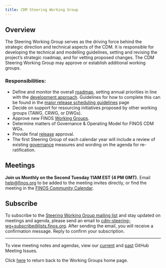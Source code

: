 ```yaml
---
title: CDM Steering Working Group
---
```


## Overview

The Steering Working Group serves as the driving force behind the strategic direction and technical aspects of the CDM. It is responsible for developing the technical and modelling guidelines, setting and revising the project’s strategic roadmap, and for vetting proposed changes. The CDM Steering Working Group may approve or establish additional working groups. 


### Responsibilities:

- Define and monitor the overall [roadmap](roadmap.mdx), setting annual priorities in line with the [development approach](development-approach.md). Guidelines for how to complete this can be found in the [major release scheduling guidelines](major-release-scheduling-guidelines.md) page
- Decide on support for resourcing initiatives proposed by other working groups (TAWG, CRWG, or DWGs).
- Approve new FINOS [Working Groups](cdm-org-structure.md).
- Determine matters of Governance & Operating Model for FINOS CDM WGs.
- Provide final [release](maintenance-and-release.md) approval.
- The first Steering Group of each calendar year will include a review of existing [governance](governance.md) measures and wording on the agenda for re-ratification.


## Meetings

**Join us Monthly on the Second Tuesday 11AM EST (4 PM GMT).** Email help@finos.org to be added to the meeting invites directly, or find the meeting in the [FINOS Community Calendar](https://calendar.google.com/calendar/embed?src=finos.org_fac8mo1rfc6ehscg0d80fi8jig%40group.calendar.google.com). 


## Subscribe

To subscribe to the [Steering Working Group mailing list](https://lists.finos.org/g/cdm-steering-wg) and stay updated on meetings and agenda, please send an email to [cdm-steering-wg+subscribe@lists.finos.org](mailto:cdm-steering-wg+subscribe@lists.finos.org). After sending the email, you will receive a confirmation message. Reply to confirm your subscription.

---

To view meeting notes and agendas, view our [current](https://github.com/finos/common-domain-model/issues?q=is%3Aissue+%22CDM+Steering+Working+Group+-+%22+is%3Aopen+) and [past](https://github.com/finos/common-domain-model/issues?q=is%3Aissue+%22CDM+Steering+Working+Group+-+%22+is%3Aclosed) GitHub Meeting Issues. 

Click [here](working-groups.md) to return back to the Working Groups home page.